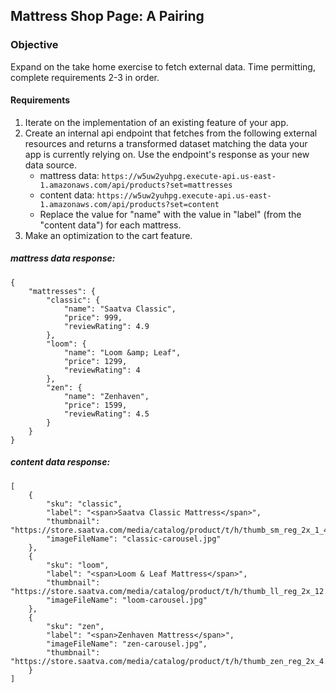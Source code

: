 ## Mattress Shop Page: A Pairing

### Objective
Expand on the take home exercise to fetch external data. Time permitting, complete requirements 2-3 in order.

#### Requirements
1. Iterate on the implementation of an existing feature of your app.
2. Create an internal api endpoint that fetches from the following external resources and returns a transformed dataset matching the data your app is currently relying on. Use the endpoint's response as your new data source.
    - mattress data: `https://w5uw2yuhpg.execute-api.us-east-1.amazonaws.com/api/products?set=mattresses`
    - content data: `https://w5uw2yuhpg.execute-api.us-east-1.amazonaws.com/api/products?set=content`
    - Replace the value for "name" with the value in "label" (from the "content data") for each mattress.
3. Make an optimization to the cart feature.

##### mattress data response:
```
{
    "mattresses": {
        "classic": {
            "name": "Saatva Classic",
            "price": 999,
            "reviewRating": 4.9
        },
        "loom": {
            "name": "Loom &amp; Leaf",
            "price": 1299,
            "reviewRating": 4
        },
        "zen": {
            "name": "Zenhaven",
            "price": 1599,
            "reviewRating": 4.5
        }
    }
}
```

##### content data response:
```
[
    {
        "sku": "classic",
        "label": "<span>Saatva Classic Mattress</span>",
        "thumbnail": "https://store.saatva.com/media/catalog/product/t/h/thumb_sm_reg_2x_1_40.jpg",
        "imageFileName": "classic-carousel.jpg"
    },
    {
        "sku": "loom",
        "label": "<span>Loom & Leaf Mattress</span>",
        "thumbnail": "https://store.saatva.com/media/catalog/product/t/h/thumb_ll_reg_2x_12.jpg",
        "imageFileName": "loom-carousel.jpg"
    },
    {
        "sku": "zen",
        "label": "<span>Zenhaven Mattress</span>",
        "imageFileName": "zen-carousel.jpg",
        "thumbnail": "https://store.saatva.com/media/catalog/product/t/h/thumb_zen_reg_2x_4.jpg"
    }
]
```